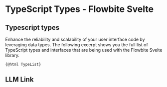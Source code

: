 # TypeScript Types - Flowbite Svelte


## Typescript types

Enhance the reliability and scalability of your user interface code by leveraging data types. The following excerpt shows you the full list of TypeScript types and interfaces that are being used with the Flowbite Svelte library.

<pre><code>{@html TypeList}</code></pre>

## LLM Link

<LlmLink />